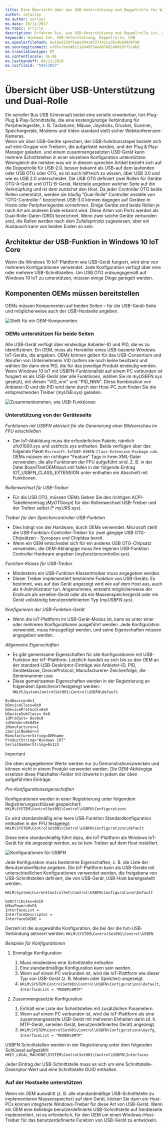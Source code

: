 ```yaml
---
title: Eine Übersicht über das USB-Unterstützung und Doppelrolle für Windows 10 IoT Core
author: saraclay
ms.author: saclayt
ms.date: 10/11/2017
ms.topic: article
description: Erfahren Sie, wie USB-Unterstützung und Doppelrolle ist, sowie wie Sie dies für Ihre Windows 10 IoT Core-Geräte anpassen.
keywords: Windows Iot, USB-Unterstützung, Doppelrolle, USB
ms.openlocfilehash: be1ba523975a0a39414537242ca3b14b680d9799
ms.sourcegitcommit: ef85ccba54b1118d49554e88768240020ff514b0
ms.translationtype: MT
ms.contentlocale: de-DE
ms.lasthandoff: 04/11/2019
ms.locfileid: "59512857"
---
```

# <a name="overview-of-usb-support-and-dual-role"></a>Übersicht über USB-Unterstützung und Dual-Rolle

Ein serieller Bus USB (Universal) bietet eine serielle erweiterbar, hot-Plug-Plug & Play-Schnittstelle, die eine kostengünstige Verbindung für Peripheriegeräte, z. B. Tastaturen, Mäuse, Joysticks, Drucker, Scanner, Speichergeräte, Modems und Video standard stellt sicher Webkonferenzen-Kameras.  
Wenn wir über USB-Geräte sprechen, der USB-funktionsstapel bezieht sich auf eine Gruppe von Treibern, die aufgelistet werden, und der Plug & Play-Manager geladen, und einem zusammengesetzten USB-Gerät kann mehrere Schnittstellen in einer einzelnen Konfiguration unterstützen. Wenngleich die meisten was wir in diesem sprechen Artikel bezieht sich auf die Doppelrolle für USB-2.0, besser bekannt als USB-auf dem laufenden oder USB OTG oder OTG, es ist auch hilfreich zu wissen, über USB 3.0 und wie es USB 2.0 unterscheidet. Die USB OTG definiert zwei Rollen für Geräte: OTG-A-Gerät und OTG-B-Gerät, Netzteile angeben welcher Seite auf die Verknüpfung und ist dem zunächst den Host. Da jeder Controller OTG beide Rollen unterstützt, werden sie häufig "Dual-Rolle" Controller anstelle von "OTG-Controller." bezeichnet USB-3.0 können dagegen auf Geräten in Hosts oder Peripheriegeräte vornehmen. Einige Geräte sind beide Rollen je nach Art am anderen Ende erkannt wird. Diese Arten von Ports werden als Dual-Rolle-Daten (DRD) bezeichnet. Wenn zwei solche Geräte verbunden sind, die Rollen werden nach dem Zufallsprinzip zugewiesen, aber ein Austausch kann von beiden Enden so sein. 

## <a name="architecture-of-usb-function-in-windows-10-iot-core"></a>Architektur der USB-Funktion in Windows 10 IoT Core

Wenn die Windows 10 IoT-Plattform wie USB-Gerät fungiert, wird eine von mehreren Konfigurationen verwendet. Jede Konfiguration verfügt über eine oder mehrere USB-Schnittstellen. Um USB OTG ordnungsgemäß auf Windows 10 IoT zu unterstützen, müssen einige Dinge geregelt werden.  

## <a name="components-oems-have-to-supply"></a>Komponenten OEMs müssen bereitstellen

OEMs müssen Komponenten auf beiden Seiten – für die USB-Gerät-Seite und möglicherweise auch der USB-Hostseite angeben.  

![Stellt für ein OEM-Komponenten](../media/USB-Support/OEM-Components.png)

### <a name="oems-support-for-both-sides"></a>OEMs unterstützen für beide Seiten

Alle USB-Gerät verfügt über eindeutige Anbieter-ID und PID, die es zu identifizieren. Ein OEM, muss als Hersteller eines USB-basierte Windows IoT-Geräts, die angeben.  OEMs können gelten für das USB-Consortium und Abrufen von Unternehmens VID (sofern sie noch keine besitzen) und wählen Sie dann eine PID, die für das jeweilige Produkt eindeutig werden. Wenn Windows 10 IoT mit USBFN-Funktionalität auf einem PC verbunden ist fungiert es als USB-Gerät (der alle Funktionen, wählen Sie im myUSBFN.sys gesetzt), mit diesen "VID_nnn" und "PID_NNN". Diese Kombination von Anbieter-ID und die PID wird dann durch den Host-PC zum finden Sie die entsprechenden Treiber (myUSB.sys) geladen. 

![Zusammenkommen, wie USB-Funktionen](../media/USB-Support/OEM-supplies.png)

### <a name="supporting-from-the-device-side"></a>Unterstützung von der Geräteseite

_Funktionen mit USBFN aktiviert für die Generierung einer Bildvorschau im FFU einschließen_
* Der IoT-Abbildung muss die erforderlichen Pakete, nämlich ufx01000.sys und usbfnclx.sys enthalten. Beide verfügen über das folgende Paket `Microsoft-IoTUAP-USBFN-Class-Extension-Package.cab`. OEMs müssen ein richtigen "Feature" Tags in ihren XML-Datei verwenden, die alle Funktionen der FFU aufgeführt sind. Z. B. in der Datei BoardTestOEMInput.xml fallen in der folgende Eintrag <Feature>IOT_USBFN_CLASS_EXTENSION</Feature> unter enthalten <Microsoft> ein Abschnitt mit Funktionen. 

_Rollenwechsel für USB-Treiber_
* Für die USB OTG, müssen OEMs Geben Sie den richtigen ACPI-Tabelleneintrag (*MyOTGacpi*) für den Rollenwechsel USB-Treiber und der Treiber selbst (* myURS.sys).

_Treiber für den Speichercontroller USB-Funktion_
* Dies hängt von der Hardware, durch OEMs verwendet. Microsoft stellt die USB-Funktion-Controller-Treiber für zwei gängige USB OTG-Chipsätzen - Synopsys und ChipIdea bereit.
* Wenn ein OEM entscheidet sich für ein anderes USB OTG-Chipsatz verwenden, die OEM-Abhängige muss ihre eigenen USB-Funktion Controller Hardware angeben (*myfunctioncontroller.sys*).

_Function-Klasse für USB-Treiber_
* Mindestens ein USB-Funktion-Klassentreiber muss angegeben werden.
* Dieser Treiber implementiert bestimmte Funktion von USB-Geräts. Es bestimmt, was auf das Gerät angezeigt wird wie auf dem Host aus, auch als It-Administrator tun.
Angenommen, entsteht möglicherweise der Eindruck als seriellen Gerät oder als ein Massenspeichergerät oder ein Gerät vollständig benutzerdefinierten Typ (*myUSBFN.sys*).

_Konfigurieren der USB-Funktion-Gerät_
* Wenn die IoT-Plattform im USB-Gerät-Modus ist, kann es unter einer oder mehreren Konfigurationen ausgeführt werden. Jede Konfiguration verwendet, muss hinzugefügt werden, und seine Eigenschaften müssen angegeben werden.

_Allgemeine Eigenschaften_
* Es gibt gemeinsame Eigenschaften für alle Konfigurationen mit USB-Funktion der IoT-Plattform. Letztlich handelt es sich bis zu den OEM an der standard-USB-Deskriptor-Einträge wie Anbieter-ID, PID, Geräteklasse, DeviceProtocol, Manufacturerer-Zeichenfolge, die Seriennummer usw.
* Diese gemeinsamen Eigenschaften werden in der Registrierung an folgendem Speicherort festgelegt werden: `HKLM\System\ControlSet001\Control\USBFN\default`

```
BcdDevice=0x1 
bDeviceClass=0x0 
bDeviceProtocol=0x0 
bDeviceSubClass= 0x0 
idProduct= 0xc0c0 
idVendor=0x045e 
iManufacturer=1 
iSerialNumber=3 
ManufacturerString=OEMname 
ProductString="Windows IOT" 
SerialNumberString=0x123 
```
> [!IMPORTANT]
> Die oben angegebenen Werte werden nur zu Demonstrationszwecken und können nicht in einem Produkt verwendet werden. Die OEM-Abhängige ersetzen diese Platzhalter-Felder mit *Istwerte* in jedem der oben aufgeführten Einträge.

_Pro-Konfigurationseigenschaften_

Konfigurationen werden in einer Registrierung unter folgendem Registrierungsschlüssel gespeichert: `HKLM\SYSTEM\ControlSet001\Control\USBFN\Configurations`

Es wird standardmäßig eine leere USB-Funktion Standardkonfiguration enthalten in der FFU festgelegt: `HKLM\SYSTEM\ControlSet001\Control\USBFN\Configurations\default`

Diese leere standardmäßig führt dazu, die IoT-Plattform als Windows IoT-Gerät für die angezeigt werden, es ist kein Treiber auf dem Host installiert.

![Konfigurationen für USBFN](../media/USB-Support/config-screenshot.png)

Jede Konfiguration muss bestimmte Eigenschaften, z. B. die Liste der Benutzeroberfläche angeben. Die IoT-Plattform kann als USB-Geräte mit unterschiedlichen Konfigurationen verwendet werden, die freigabena von USB-Schnittstellen definiert, die von USB-Gerät, USB-Host bereitgestellt werden.

`HKLM\System\CurrentControlSet\Control\USBFN\Configurations\Default`

```
bmAttributes=0xC0
bMaxPower=0xFA
InterfaceList =
InterfaceDescriptor =
InterfaceGUIDE =
```

Derzeit ist die ausgewählte Konfiguration, die bei der die hot-USB-Verbindung aktiviert werden: `HKLM\SYSTEM\ControlSet001\Control\USBFN`

_Beispiele für Konfigurationen_

1. Einmalige Konfiguration
   1. Muss mindestens eine Schnittstelle enthalten
   2. Eine standardmäßige Konfiguration kann sein werden.
   3. Wenn auf einem PC verbunden ist, wird die IoT-Plattform wie dieser Typ von USB-Gerät (z. B. Modem oder Speicher) angezeigt.
   4. `HKLM\SYSTEM\ControlSet001\Control\USBFN\Configurations\default`, `InterfaceList = "MODEM\0MTP"`

2. Zusammengesetzte Konfiguration
   1. Enthält eine Liste der Schnittstellen mit zusätzlichen Parametern
   2. Wenn auf einem PC verbunden ist, wird die IoT-Plattform als eine zusammengesetzte USB-Gerät mit mehreren Einheiten darin (d. h. MTP-Gerät, seriellen Gerät, benutzerdefiniertes Gerät) angezeigt.
   3. `HKLM\SYSTEM\ControlSet001\Control\USBFN\Configurations\mycfg`, `InterfaceList = "MODEM\0MTP"`

USBFN Schnittstellen werden in der Registrierung unter dem folgenden Schlüssel aufgezählt:
`HKEY_LOCAL_MACHINE\SYSTEM\ControlSet001\Control\USBFN\Interfaces`

Jeder Eintrag der USB-Schnittstelle muss es sich um eine Schnittstelle-Deskriptor-Wert und eine Schnittstelle GUID enthalten.

### <a name="supporting-from-the-host-side"></a>Auf der Hostseite unterstützen

Wenn ein OEM auswählt (z. B. alle standardmäßige USB-Schnittstelle zu implementieren  Massenspeicher) auf dem Gerät, klicken Sie dann ein Host-PCs können integrierte Windows-Treiber für diese Art von USB-Gerät. Wenn ein OEM eine beliebige benutzerdefinierte USB-Schnittstelle auf Geräteseite implementiert, ist es erforderlich, für den OEM um einen Windows-Host-Treiber für das benutzerdefinierte Funktion von USB-Gerät zu entwickeln. 
